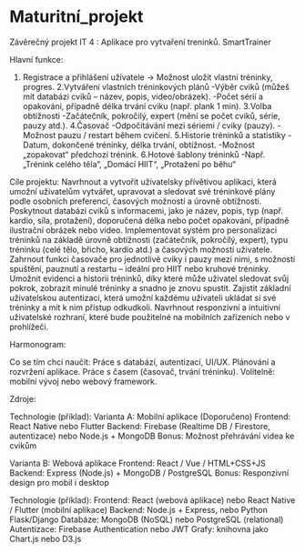 # Maturitní_projekt
Závěrečný projekt IT 4 : Aplikace pro vytvaření treninků. SmartTrainer

Hlavní funkce:
1. Registrace a přihlášení uživatele
→ Možnost uložit vlastní tréninky, progres.
2.Vytváření vlastních tréninkových plánů
-Výběr cviků (můžeš mít databázi cviků – název, popis, video/obrázek).
-Počet sérií a opakování, případně délka trvání cviku (např. plank 1 min).
3.Volba obtížnosti
-Začátečník, pokročilý, expert (mění se počet cviků, série, pauzy atd.).
4.Časovač
-Odpočítávání mezi sériemi / cviky (pauzy).
-Možnost pauzu / restart během cvičení.
5.Historie tréninků a statistiky
-Datum, dokončené tréninky, délka trvání, obtížnost.
-Možnost „zopakovat“ předchozí trénink.
6.Hotové šablony tréninků
-Např. „Trénink celého těla“, „Domácí HIIT“, „Protažení po běhu“

Cíle projektu:
Navrhnout a vytvořit uživatelsky přívětivou aplikaci, která umožní uživatelům vytvářet, upravovat a sledovat své tréninkové plány podle osobních preferencí, časových možností a úrovně obtížnosti.
Poskytnout databázi cviků s informacemi, jako je název, popis, typ (např. kardio, síla, protažení), doporučená délka nebo počet opakování, případně ilustrační obrázek nebo video.
Implementovat systém pro personalizaci tréninků na základě úrovně obtížnosti (začátečník, pokročilý, expert), typu tréninku (celé tělo, břicho, kardio atd.) a časových možností uživatele.
Zahrnout funkci časovače pro jednotlivé cviky i pauzy mezi nimi, s možností spuštění, pauznutí a restartu – ideální pro HIIT nebo kruhové tréninky.
Umožnit evidenci a historii tréninků, díky které může uživatel sledovat svůj pokrok, zobrazit minulé tréninky a snadno je znovu spustit.
Zajistit základní uživatelskou autentizaci, která umožní každému uživateli ukládat si své tréninky a mít k nim přístup odkudkoli.
Navrhnout responzivní a intuitivní uživatelské rozhraní, které bude použitelné na mobilních zařízeních nebo v prohlížeči.


Harmonogram:

Co se tím chci naučit:
Práce s databází, autentizací, UI/UX.
Plánování a rozvržení aplikace.
Práce s časem (časovač, trvání tréninku).
Volitelně: mobilní vývoj nebo webový framework.

Zdroje:

Technologie (příklad):
Varianta A: Mobilní aplikace (Doporučeno)
Frontend: React Native nebo Flutter
Backend: Firebase (Realtime DB / Firestore, autentizace) nebo Node.js + MongoDB
Bonus: Možnost přehrávání videa ke cvikům

Varianta B: Webová aplikace
Frontend: React / Vue / HTML+CSS+JS
Backend: Express (Node.js) + MongoDB / PostgreSQL
Bonus: Responzivní design pro mobil i desktop

Technologie (příklad):
Frontend: React (webová aplikace) nebo React Native / Flutter (mobilní aplikace)
Backend: Node.js + Express, nebo Python Flask/Django
Databáze: MongoDB (NoSQL) nebo PostgreSQL (relational)
Autentizace: Firebase Authentication nebo JWT
Grafy: knihovna jako Chart.js nebo D3.js

